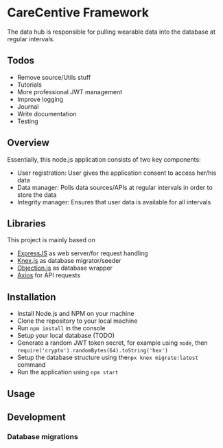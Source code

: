 # CareCentive Framework

The data hub is responsible for pulling wearable data into the database at regular intervals. 

## Todos
- Remove source/Utils stuff
- Tutorials
- More professional JWT management
- Improve logging
- Journal
- Write documentation
- Testing

## Overview

Essentially, this node.js application consists of two key components:
- User registration: User gives the application consent to access her/his data
- Data manager: Polls data sources/APIs at regular intervals in order to store the data
- Integrity manager: Ensures that user data is available for all intervals

## Libraries

This project is mainly based on 
- [ExpressJS](https://expressjs.com/) as web server/for request handling
- [Knex.js](http://knexjs.org/#Migrations) as database migrator/seeder
- [Objection.js](https://vincit.github.io/objection.js/) as database wrapper 
- [Axios](https://github.com/axios/axios) for API requests

## Installation
- Install Node.js and NPM on your machine
- Clone the repository to your local machine
- Run `npm install` in the console
- Setup your local database (TODO)
- Generate a random JWT token secret, for example using `node`, then `require('crypto').randomBytes(64).toString('hex')`
- Setup the database structure using the`npx knex migrate:latest` command
- Run the application using `npm start`

## Usage

## Development

### Database migrations
